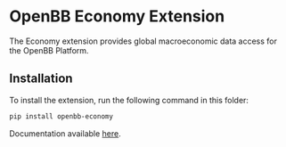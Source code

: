 # OpenBB Economy Extension

The Economy extension provides global macroeconomic data access for the OpenBB Platform.

## Installation

To install the extension, run the following command in this folder:

```bash
pip install openbb-economy
```

Documentation available [here](https://docs.openbb.co/platform/development/contributing).
